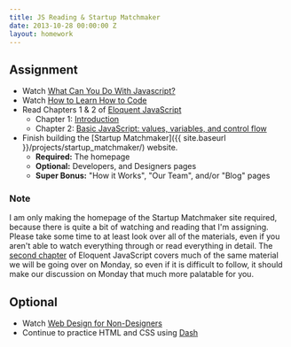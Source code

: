 ```yaml
---
title: JS Reading & Startup Matchmaker
date: 2013-10-28 00:00:00 Z
layout: homework
---
```


Assignment
----------

* Watch [What Can You Do With Javascript?](https://generalassemb.ly/online/videos/what-can-you-do-with-javascript)
* Watch [How to Learn How to Code](https://generalassemb.ly/online/videos/programming-for-non-programmers-tech-speak/cinema?chapter=3)
* Read Chapters 1 & 2 of [Eloquent JavaScript](http://eloquentjavascript.net/contents.html)
	* Chapter 1: [Introduction](http://eloquentjavascript.net/chapter1.html)
	* Chapter 2: [Basic JavaScript: values, variables, and control flow](http://eloquentjavascript.net/chapter2.html)
* Finish building the [Startup Matchmaker]({{ site.baseurl }}/projects/startup_matchmaker/) website.
	* **Required:** The homepage
	* **Optional:** Developers, and Designers pages
	* **Super Bonus:** "How it Works", "Our Team", and/or "Blog" pages

### Note

I am only making the homepage of the Startup Matchmaker site required, because there is quite a bit of watching and reading that I'm assigning. Please take some time to at least look over all of the materials, even if you aren't able to watch everything through or read everything in detail. The [second chapter](http://eloquentjavascript.net/chapter2.html) of Eloquent JavaScript covers much of the same material we will be going over on Monday, so even if it is difficult to follow, it should make our discussion on Monday that much more palatable for you.


Optional
--------

* Watch [Web Design for Non-Designers](https://generalassemb.ly/online/videos/web-design-for-non-designers)
* Continue to practice HTML and CSS using [Dash](https://dash.generalassemb.ly/)